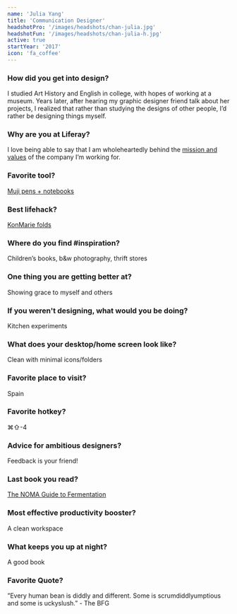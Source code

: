 ```yaml
---
name: 'Julia Yang'
title: 'Communication Designer'
headshotPro: '/images/headshots/chan-julia.jpg'
headshotFun: '/images/headshots/chan-julia-h.jpg'
active: true
startYear: '2017'
icon: 'fa_coffee'
---
```


### How did you get into design?

I studied Art History and English in college, with hopes of working at a museum. Years later, after hearing my graphic designer friend talk about her projects, I realized that rather than studying the designs of other people, I’d rather be designing things myself.

### Why are you at Liferay?

I love being able to say that I am wholeheartedly behind the [mission and values](https://www.liferay.com/company/our-story) of the company I’m working for.

### Favorite tool?

[Muji pens + notebooks](https://www.muji.us/store/stationery.html)

### Best lifehack?

[KonMarie folds](https://www.youtube.com/watch?v=yXQt6aXME7s)

### Where do you find #inspiration?

Children’s books, b&w photography, thrift stores

### One thing you are getting better at?

Showing grace to myself and others

### If you weren't designing, what would you be doing?

Kitchen experiments

### What does your desktop/home screen look like?

Clean with minimal icons/folders

### Favorite place to visit?

Spain

### Favorite hotkey?

⌘⇧-4

### Advice for ambitious designers?

Feedback is your friend!

### Last book you read?

[The NOMA Guide to Fermentation](https://www.amazon.com/Noma-Guide-Fermentation-lacto-ferments-Foundations/dp/1579657184)

### Most effective productivity booster?

A clean workspace

### What keeps you up at night?

A good book

### Favorite Quote?

”Every human bean is diddly and different. Some is scrumdiddlyumptious and some is uckyslush.” - The BFG
